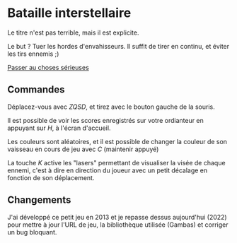 Bataille interstellaire
=======================

Le titre n'est pas terrible, mais il est explicite.

Le but ? Tuer les hordes d'envahisseurs.
Il suffit de tirer en continu, et éviter les tirs ennemis ;)

[Passer au choses sérieuses](http://etn406.github.io/bataille-interstellaire )


Commandes
---------

Déplacez-vous avec *ZQSD*, et tirez avec le bouton gauche de la souris.

Il est possible de voir les scores enregistrés sur votre ordianteur en appuyant sur *H*, à l'écran d'accueil.

Les couleurs sont aléatoires, et il est possible de changer la couleur de son vaisseau en cours de jeu avec *C* (maintenir appuyé)

La touche *K* active les "lasers" permettant de visualiser la visée de chaque ennemi, c'est à dire en direction du joueur avec un petit décalage en fonction de son déplacement.

Changements
-----------

J'ai développé ce petit jeu en 2013 et je repasse dessus aujourd'hui (2022) pour mettre à jour l'URL de jeu, la bibliothèque utilisée (Gambas) et corriger un bug bloquant.